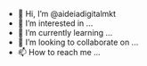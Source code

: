 - 👋 Hi, I’m @aideiadigitalmkt
- 👀 I’m interested in ...
- 🌱 I’m currently learning ...
- 💞️ I’m looking to collaborate on ...
- 📫 How to reach me ...

<!---
aideiadigitalmkt/aideiadigitalmkt is a ✨ special ✨ repository because its `README.md` (this file) appears on your GitHub profile.
You can click the Preview link to take a look at your changes.
--->
